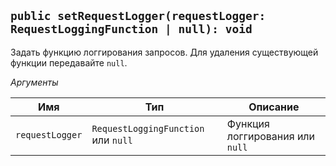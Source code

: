 ## `public setRequestLogger(requestLogger: RequestLoggingFunction | null): void`

Задать функцию логгирования запросов. Для удаления существующей функции передавайте `null`.

_Аргументы_

| Имя             | Тип                                 | Описание                        |
| --------------- | ----------------------------------- | ------------------------------- |
| `requestLogger` | `RequestLoggingFunction` или `null` | Функция логгирования или `null` |
